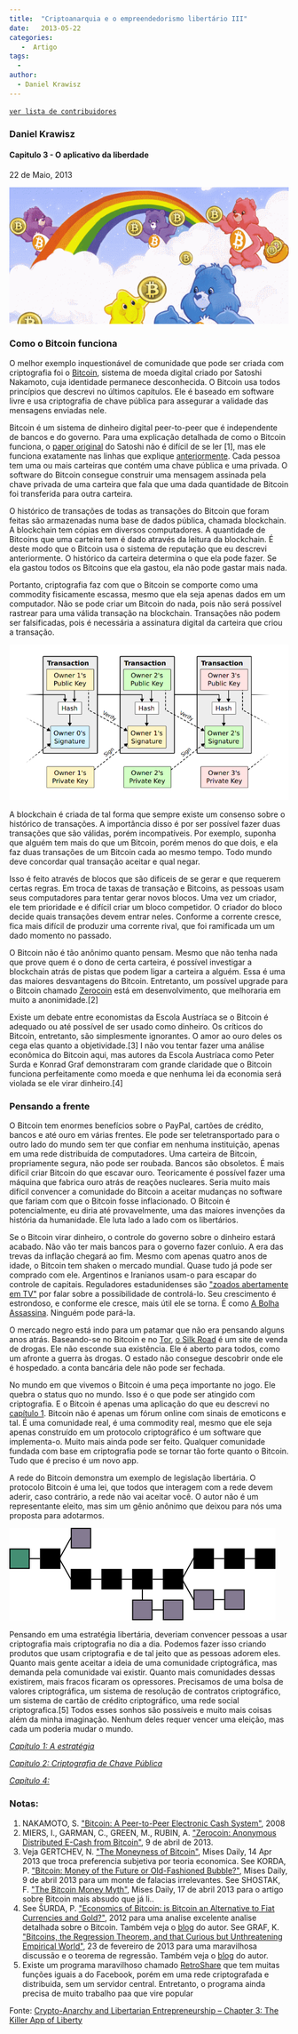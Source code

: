 ```yaml
---
title:  "Criptoanarquia e o empreendedorismo libertário III"
date:   2013-05-22
categories:
   -  Artigo
tags:
  -
author:
  - Daniel Krawisz
---
```

[```ver lista de contribuidores```](/about/#contribuidores)


### Daniel Krawisz


#### Capitulo 3 - O aplicativo da liberdade  
22 de Maio, 2013

![](../stuff/bitcoincarebears.gif)
### Como o Bitcoin funciona

O melhor exemplo inquestionável de comunidade que pode ser criada com criptografia foi o [Bitcoin](http://bitcoin.org/), sistema de moeda digital criado por Satoshi Nakamoto, cuja identidade permanece desconhecida. O Bitcoin usa todos princípios que descrevi no últimos capítulos. Ele é baseado em software livre e usa criptografia de chave pública para assegurar a validade das mensagens enviadas nele.

Bitcoin é um sistema de dinheiro digital peer-to-peer que é independente de bancos e do governo. Para uma explicação detalhada de como o Bitcoin funciona, o [paper original](https://nakamotoinstitute.org/bitcoin/) do Satoshi não é difícil de se ler [1], mas ele funciona exatamente nas linhas que explique [anteriormente](https://cypherpunks.com.br/empreendedor-libertario-2/). Cada pessoa tem uma ou mais carteiras que contém uma chave pública e uma privada. O software do Bitcoin consegue construir uma mensagem assinada pela chave privada de uma carteira que fala que uma dada quantidade de Bitcoin foi transferida para outra carteira.

O histórico de transações de todas as transações do Bitcoin que foram feitas são armazenadas numa base de dados pública, chamada blockchain. A blockchain tem cópias em diversos computadores. A quantidade de Bitcoins que uma carteira tem é dado através da leitura da blockchain. É deste modo que o Bitcoin usa o sistema de reputação que eu descrevi anteriormente. O histórico da carteira determina o que ela pode fazer. Se ela gastou todos os Bitcoins que ela gastou, ela não pode gastar mais nada.

Portanto, criptografia faz com que o Bitcoin se comporte como uma commodity fisicamente escassa, mesmo que ela seja apenas dados em um computador. Não se pode criar um Bitcoin do nada, pois não será possível rastrear para uma válida transação na blockchain. Transações não podem ser falsificadas, pois é necessária a assinatura digital da carteira que criou a transação.

![](../stuff/transactions.webp)

A blockchain é criada de tal forma que sempre existe um consenso sobre o histórico de transações. A importância disso é por ser possível fazer duas transações que são válidas, porém incompatíveis. Por exemplo, suponha que alguém tem mais do que um Bitcoin, porém menos do que dois, e ela faz duas transações de um Bitcoin cada ao mesmo tempo. Todo mundo deve concordar qual transação aceitar e qual negar.

Isso é feito através de blocos que são difíceis de se gerar e que requerem certas regras. Em troca de taxas de transação e Bitcoins, as pessoas usam seus computadores para tentar gerar novos blocos. Uma vez um criador, ele tem prioridade e é difícil criar um bloco competidor. O criador do bloco decide quais transações devem entrar neles. Conforme a corrente cresce, fica mais difícil de produzir uma corrente rival, que foi ramificada um um dado momento no passado.

O Bitcoin não é tão anônimo quanto pensam. Mesmo que não tenha nada que prove quem é o dono de certa carteira, é possível investigar a blockchain atrás de pistas que podem ligar a carteira a alguém. Essa é uma das maiores desvantagens do Bitcoin. Entretanto, um possível upgrade para o Bitcoin chamado [Zerocoin](http://blog.cryptographyengineering.com/2013/04/zerocoin-making-bitcoin-anonymous.html) está em desenvolvimento, que melhoraria em muito a anonimidade.[2]

Existe um debate entre economistas da Escola Austríaca se o Bitcoin é adequado ou até possível de ser usado como dinheiro. Os críticos do Bitcoin, entretanto, são simplesmente ignorantes. O amor ao ouro deles os cega elas quanto a objetividade.[3] I não vou tentar fazer uma análise econômica do Bitcoin aqui, mas autores da Escola Austríaca como Peter Surda e Konrad Graf demonstraram com grande claridade que o Bitcoin funciona perfeitamente como moeda e que nenhuma lei da economia será violada se ele virar dinheiro.[4]

### Pensando a frente

O Bitcoin tem enormes benefícios sobre o PayPal, cartões de crédito, bancos e até ouro em várias frentes. Ele pode ser teletransportado para o outro lado do mundo sem ter que confiar em nenhuma instituição, apenas em uma rede distribuída de computadores. Uma carteira de Bitcoin, propriamente segura, não pode ser roubada. Bancos são obsoletos. É mais difícil criar Bitcoin do que escavar ouro. Teoricamente é possível fazer uma máquina que fabrica ouro atrás de reações nucleares. Seria muito mais difícil convencer a comunidade do Bitcoin a aceitar mudanças no software que fariam com que o Bitcoin fosse inflacionado. O Bitcoin é potencialmente, eu diria até provavelmente, uma das maiores invenções da história da humanidade. Ele luta lado a lado com os libertários.

Se o Bitcoin virar dinheiro, o controle do governo sobre o dinheiro estará acabado. Não vão ter mais bancos para o governo fazer conluio. A era das trevas da inflação chegará ao fim. Mesmo com apenas quatro anos de idade, o Bitcoin tem shaken o mercado mundial. Quase tudo já pode ser comprado com ele. Argentinos e Iranianos usam-o para escapar do controle de capitais. Reguladores estadunidenses são ["zoados abertamente em TV"](http://video.cnbc.com/gallery/?video=3000166533 "CFTC Explores Bitcoin") por falar sobre a possibilidade de controlá-lo. Seu crescimento é estrondoso, e conforme ele cresce, mais útil ele se torna. É como [A Bolha Assassina](https://www.youtube.com/watch?v=HCtcgI4BcIQ). Ninguém pode pará-la.

O mercado negro está indo para um patamar que não era pensando alguns anos atrás. Baseando-se no Bitcoin e no [Tor](https://www.torproject.org/), [o Silk Road](https://pt.wikipedia.org/wiki/Silk_Road) é um site de venda de drogas. Ele não esconde sua existência. Ele é aberto para todos, como um afronte a guerra às drogas. O estado não consegue descobrir onde ele é hospedado. a conta bancária dele não pode ser fechada.

No mundo em que vivemos o Bitcoin é uma peça importante no jogo. Ele quebra o status quo no mundo. Isso é o que pode ser atingido com criptografia. E o Bitcoin é apenas uma aplicação do que eu descrevi no [capítulo 1](https://cypherpunks.com.br/empreendedor-libertario-1/). Bitcoin não é apenas um fórum online com sinais de emoticons e tal. É uma comunidade real, é uma commodity real, mesmo que ele seja apenas construído em um protocolo criptográfico é um software que implementa-o. Muito mais ainda pode ser feito. Qualquer comunidade fundada com base em criptografia pode se tornar tão forte quanto o Bitcoin. Tudo que é preciso é um novo app.

A rede do Bitcoin demonstra um exemplo de legislação libertária. O protocolo Bitcoin é uma lei, que todos que interagem com a rede devem aderir, caso contrário, a rede não vai aceitar você. O autor não é um representante eleito, mas sim um gênio anônimo que deixou para nós uma proposta para adotarmos.

![](../stuff/blockchain.png)

Pensando em uma estratégia libertária, deveriam convencer pessoas a usar criptografia mais criptografia no dia a dia. Podemos fazer isso criando produtos que usam criptografia e de tal jeito que as pessoas adorem eles. Quanto mais gente aceitar a ideia de uma comunidade criptográfica, mas demanda pela comunidade vai existir. Quanto mais comunidades dessas existirem, mais fracos ficaram os opressores. Precisamos de uma bolsa de valores criptográfica, um sistema de resolução de contratos criptográfico, um sistema de cartão de crédito criptográfico, uma rede social criptografica.[5] Todos esses sonhos são possíveis e muito mais coisas além da minha imaginação. Nenhum deles requer vencer uma eleição, mas cada um poderia mudar o mundo.

[_Capítulo 1: A estratégia_](https://cypherpunks.com.br/empreendedor-libertario-1/)

[_Capitulo 2: Criptografia de Chave Pública_](https://cypherpunks.com.br/empreendedor-libertario-2/)

<a title="" href="">_Capítulo 4:_</a>

### Notas:

1.  NAKAMOTO, S. ["Bitcoin: A Peer-to-Peer Electronic Cash System"](https://nakamotoinstitute.org/bitcoin/), 2008
2.  MIERS, I., GARMAN, C., GREEN, M., RUBIN, A. ["Zerocoin: Anonymous Distributed E-Cash from Bitcoin"](http://spar.isi.jhu.edu/~mgreen/ZerocoinOakland.pdf), 9 de abril de 2013.
3.  Veja GERTCHEV, N. ["The Moneyness of Bitcoin"](https://nakamotoinstitute.org/static/docs/economics-of-bitcoin.pdf), Mises Daily, 14 Apr 2013 que troca preferencia subjetiva por teoria economica. See KORDA, P. ["Bitcoin: Money of the Future or Old-Fashioned Bubble?"](http://mises.org/daily/6401/Bitcoin-Money-of-the-Future-or-OldFashioned-Bubble), Mises Daily, 9 de abril 2013 para um monte de falacias irrelevantes. See SHOSTAK, F. ["The Bitcoin Money Myth"](http://mises.org/daily/6411/The-Bitcoin-Money-Myth), Mises Daily, 17 de abril 2013 para o artigo sobre Bitcoin mais absudo que já li..
4.  See ŠURDA, P. ["Economics of Bitcoin: is Bitcoin an Alternative to Fiat Currencies and Gold?"](https://nakamotoinstitute.org/static/docs/economics-of-bitcoin.pdf), 2012 para uma analise excelente analise detalhada sobre o Bitcoin. Também veja o [blog](http://www.economicsofbitcoin.com/) do autor. See GRAF, K. ["Bitcoins, the Regression Theorem, and that Curious but Unthreatening Empirical World"](http://konradsgraf.com/blog1/2013/2/27/in-depth-bitcoins-the-regression-theorem-and-that-curious-bu.html), 23 de fevereiro de 2013 para uma maravilhosa discussão e o teorema de regressão. Também veja o [blog](http://konradsgraf.com/) do autor.
5.  Existe um programa maravilhoso chamado [RetroShare](http://retroshare.sourceforge.net/) que tem muitas funções iguais a do Facebook, porém em uma rede criptografada e distribuida, sem um servidor central. Entretanto, o programa ainda precisa de muito trabalho paa que vire popular

Fonte: [Crypto-Anarchy and Libertarian Entrepreneurship – Chapter 3: The Killer App of Liberty](https://nakamotoinstitute.org/mempool/crypto-anarchy-and-libertarian-entrepreneurship-3/)
